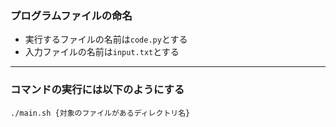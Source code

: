 
### プログラムファイルの命名
- 実行するファイルの名前は`code.py`とする
- 入力ファイルの名前は`input.txt`とする
  
***

### コマンドの実行には以下のようにする
```
./main.sh {対象のファイルがあるディレクトリ名}
```
